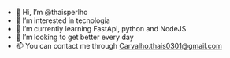 - 👋 Hi, I’m @thaisperlho
- 👀 I’m interested in tecnologia
- 🌱 I’m currently learning FastApi, python and NodeJS
- 💞️ I’m looking to get better every day
- 📫 You can contact me through Carvalho.thais0301@gmail.com

<!---
thaisperlho/thaisperlho is a ✨ special ✨ repository because its `README.md` (this file) appears on your GitHub profile.
You can click the Preview link to take a look at your changes.
--->
